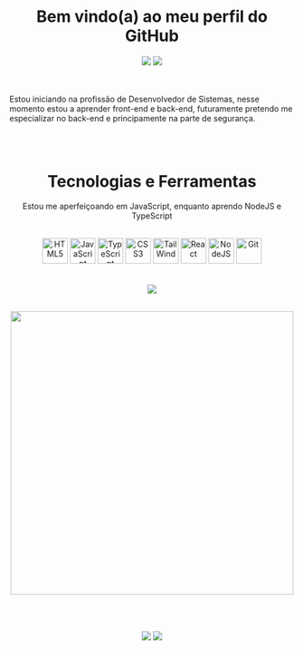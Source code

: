 <h1 align="center"><strong>
Bem vindo(a) ao meu perfil do GitHub <br>
</strong></h1> 



<!-- Redes Sociais -->

<div align="center">  
<a target="_blank" href ="mailto:lucasvm.ti@gmail.com"><img src="https://img.shields.io/badge/Gmail-D14836?style=for-the-badge&logo=gmail&logoColor=white"></a>    
<a target="_blank" href="https://www.linkedin.com/in/lucas-v-marangoni/" target="_blank"><img src="https://img.shields.io/badge/-LinkedIn-%230077B5?style=for-the-badge&logo=linkedin&logoColor=white"></a>   
</div> 

<br>



<br>

<p>Estou iniciando na profissão de Desenvolvedor de Sistemas, nesse momento estou a aprender front-end e back-end, futuramente pretendo me especializar no back-end e principamente na parte de segurança.

<br>
<!--
<strong> Atualmente cursando: </strong>    
   - Full Stack - Programador BR
   - Discover - RocketSeat
   - Analise e Desenvolvimento de Sistemas - UVV
   - Do Bug ao Bounty - Pato Academy
-->
    
</p>

##

<br>

<!-- Tecnologias -->

<div style="display: inline-block" align="center">
    
<h1>
    <strong>Tecnologias e Ferramentas</strong>
</h1>   
   
<p> Estou me aperfeiçoando em JavaScript, enquanto aprendo NodeJS e TypeScript </p>

<br>
<img width="45px" src="https://cdn.jsdelivr.net/gh/devicons/devicon/icons/html5/html5-plain.svg" title="HTML5" />        
<img width="45px" src="https://cdn.jsdelivr.net/gh/devicons/devicon/icons/javascript/javascript-plain.svg" title="JavaScript"/>
<img width="45px" src="https://cdn.jsdelivr.net/gh/devicons/devicon/icons/typescript/typescript-plain.svg" title="TypeScript"/>
<img width="45px" src="https://cdn.jsdelivr.net/gh/devicons/devicon/icons/css3/css3-plain.svg" title="CSS3"/> 
<img width="45px" src="https://cdn.jsdelivr.net/gh/devicons/devicon/icons/tailwindcss/tailwindcss-plain.svg" title="TailWind"/>
<img width="45px" src="https://cdn.jsdelivr.net/gh/devicons/devicon/icons/react/react-original.svg" title="React"/> 
    
<img width="45px" src="https://cdn.jsdelivr.net/gh/devicons/devicon/icons/nodejs/nodejs-original.svg" title="NodeJS" />

<img width="45px" src="https://cdn.jsdelivr.net/gh/devicons/devicon/icons/git/git-original.svg" title="Git" />
    
</div><br><br><br>

<!-- CodeWars -->

<div align="center" href="https://www.codewars.com/users/Ldragk">
<a target="_blank" title="Clique para abrir meu perfil do CodeWar" href="https://www.codewars.com/users/Ldragk"><img src="https://www.codewars.com/users/Ldragk/badges/large"></a>
</div><br>

<!-- Linguagens Usadas -->

<div align="center" >
    
   <img width="500em"  src="https://github-readme-stats.vercel.app/api/top-langs/?username=Ldragk&layout=compact&langs_count=7&theme=midnight-purple"/></a>
</div> <br><br><br>
                                                                                                                      
<!-- Redes sociais -->                                                                                                                     


<div align="center">    
<a target="_blank" href = "mailto:lucasvm.ti@gmail.com"><img src="https://img.shields.io/badge/Gmail-D14836?style=for-the-badge&logo=gmail&logoColor=white"></a>    
<a target="_blank" href="https://www.linkedin.com/in/lucas-v-marangoni/" target="_blank"><img src="https://img.shields.io/badge/-LinkedIn-%230077B5?style=for-the-badge&logo=linkedin&logoColor=white"></a>   
</div> 
   

                                                                                                               
                                                                                                   
